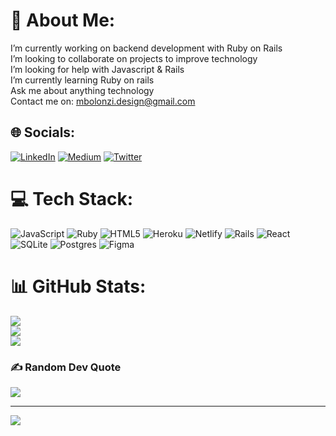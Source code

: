 # 💫 About Me:
 I’m currently working on backend development with Ruby on Rails<br>I’m looking to collaborate on projects to improve technology<br>I’m looking for help with Javascript & Rails<br>I’m currently learning Ruby on rails<br>Ask me about anything technology<br> Contact me on: mbolonzi.design@gmail.com <br>


## 🌐 Socials:
[![LinkedIn](https://img.shields.io/badge/LinkedIn-%230077B5.svg?logo=linkedin&logoColor=white)](https://linkedin.com/in/mbolonzi-peter) [![Medium](https://img.shields.io/badge/Medium-12100E?logo=medium&logoColor=white)](https://medium.com/@mbolonzi-design) [![Twitter](https://img.shields.io/badge/Twitter-%231DA1F2.svg?logo=Twitter&logoColor=white)](https://twitter.com/mbolonzi_) 

# 💻 Tech Stack:
![JavaScript](https://img.shields.io/badge/javascript-%23323330.svg?style=flat&logo=javascript&logoColor=%23F7DF1E) ![Ruby](https://img.shields.io/badge/ruby-%23CC342D.svg?style=flat&logo=ruby&logoColor=white) ![HTML5](https://img.shields.io/badge/html5-%23E34F26.svg?style=flat&logo=html5&logoColor=white) ![Heroku](https://img.shields.io/badge/heroku-%23430098.svg?style=flat&logo=heroku&logoColor=white) ![Netlify](https://img.shields.io/badge/netlify-%23000000.svg?style=flat&logo=netlify&logoColor=#00C7B7) ![Rails](https://img.shields.io/badge/rails-%23CC0000.svg?style=flat&logo=ruby-on-rails&logoColor=white) ![React](https://img.shields.io/badge/react-%2320232a.svg?style=flat&logo=react&logoColor=%2361DAFB) ![SQLite](https://img.shields.io/badge/sqlite-%2307405e.svg?style=flat&logo=sqlite&logoColor=white) ![Postgres](https://img.shields.io/badge/postgres-%23316192.svg?style=flat&logo=postgresql&logoColor=white) 	![Figma](https://img.shields.io/badge/figma-%23F24E1E.svg?style=flat&logo=figma&logoColor=white)
# 📊 GitHub Stats:
![](https://github-readme-stats.vercel.app/api?username=mbolonzi-design&theme=dark&hide_border=false&include_all_commits=false&count_private=false)<br/>
![](https://github-readme-streak-stats.herokuapp.com/?user=mbolonzi-design&theme=dark&hide_border=false)<br/>
![](https://github-readme-stats.vercel.app/api/top-langs/?username=mbolonzi-design&theme=dark&hide_border=false&include_all_commits=false&count_private=false&layout=compact)

### ✍️ Random Dev Quote
![](https://quotes-github-readme.vercel.app/api?type=horizontal&theme=dark)

---
[![](https://visitcount.itsvg.in/api?id=mbolonzi-design&icon=0&color=0)](https://visitcount.itsvg.in)

